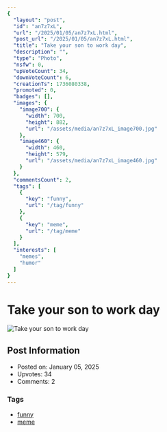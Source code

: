 ```yaml
---
{
  "layout": "post",
  "id": "an7z7xL",
  "url": "/2025/01/05/an7z7xL.html",
  "post_url": "/2025/01/05/an7z7xL.html",
  "title": "Take your son to work day",
  "description": "",
  "type": "Photo",
  "nsfw": 0,
  "upVoteCount": 34,
  "downVoteCount": 6,
  "creationTs": 1736080338,
  "promoted": 0,
  "badges": [],
  "images": {
    "image700": {
      "width": 700,
      "height": 882,
      "url": "/assets/media/an7z7xL_image700.jpg"
    },
    "image460": {
      "width": 460,
      "height": 579,
      "url": "/assets/media/an7z7xL_image460.jpg"
    }
  },
  "commentsCount": 2,
  "tags": [
    {
      "key": "funny",
      "url": "/tag/funny"
    },
    {
      "key": "meme",
      "url": "/tag/meme"
    }
  ],
  "interests": [
    "memes",
    "humor"
  ]
}
---
```


# Take your son to work day

![Take your son to work day](/assets/media/an7z7xL_image700.jpg)

## Post Information

- Posted on: January 05, 2025
- Upvotes: 34
- Comments: 2

### Tags

- [funny](/tag/funny)
- [meme](/tag/meme)
